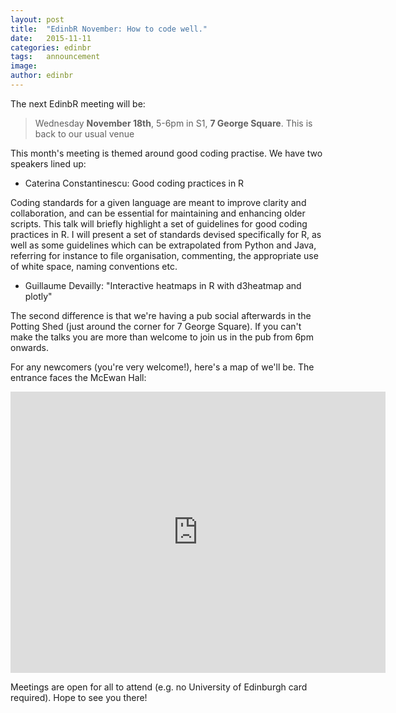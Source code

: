 ```yaml
---
layout: post
title:  "EdinbR November: How to code well."
date:   2015-11-11
categories: edinbr
tags:   announcement
image:
author: edinbr
---
```


The next EdinbR meeting will be:

> Wednesday **November 18th**, 5-6pm in S1, **7 George Square**. This is back to our usual venue

This month's meeting is themed around good coding practise. We have two speakers lined up:

* Caterina Constantinescu: Good coding practices in R

Coding standards for a given language are meant to improve clarity and collaboration, and can be essential for maintaining and enhancing older scripts. This talk will briefly highlight a set of guidelines for good coding practices in R. I will present a set of standards devised specifically for R, as well as some guidelines which can be extrapolated from Python and Java, referring for instance to file organisation, commenting, the appropriate use of white space, naming conventions etc. 

* Guillaume Devailly: "Interactive heatmaps in R with d3heatmap and plotly"



The second difference is that we're having a pub social afterwards in the Potting Shed (just around the corner for 7 George Square). If you can't make the talks you are more than welcome to join us in the pub from 6pm onwards. 

For any newcomers (you're very welcome!), here's a map of we'll be. The entrance faces the McEwan Hall:

<iframe src="https://www.google.com/maps/embed?pb=!1m18!1m12!1m3!1d2234.2076108078672!2d-3.189837784061961!3d55.94577348060551!2m3!1f0!2f0!3f0!3m2!1i1024!2i768!4f13.1!3m3!1m2!1s0x4887c7846219f0bf%3A0x4cd42bc44dd7250!2s7+Bristo+Pl%2C+Edinburgh+EH8+9AL!5e0!3m2!1sen!2suk!4v1445344624131" width="600" height="450" frameborder="0" style="border:0" allowfullscreen></iframe>

Meetings are open for all to attend (e.g. no University of Edinburgh card required). Hope to see you there!
